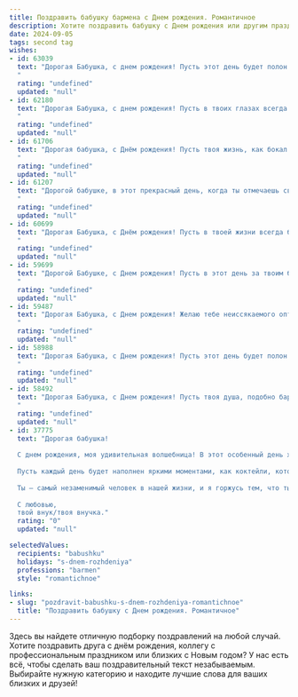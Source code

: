 ```yaml
---
title: Поздравить бабушку бармена c Днем рождения. Романтичное
description: Хотите поздравить бабушку c Днем рождения или другим праздником? Наш ИИ создаст незабываемое поздравление, а вы обязательно выделитесь среди других.  
date: 2024-09-05
tags: second tag
wishes:
- id: 63039
  text: "Дорогая Бабушка, с днем рождения! Пусть этот день будет полон радости и тепла, как самые лучшие коктейли, которые ты когда-то готовила за барной стойкой. Твоя улыбка – самый прекрасный напиток в мире, а лучистая душа – лучшее вино, которое можно найти. Желаю тебе крепкого здоровья, море любви и нескончаемого оптимизма!
  "
  rating: "undefined"
  updated: "null"
- id: 62180
  text: "Дорогая Бабушка, с днем рождения! Пусть в твоих глазах всегда сияет  искра радости, как в бокале с искристым шампанским. Пусть твоя жизнь будет такой же полной и яркой, как  барная стойка,  уютной и  теплой, как  компания  за кружкой ароматного пива.  Будь счастлива и любима!
  "
  rating: "undefined"
  updated: "null"
- id: 61706
  text: "Дорогая бабушка, с Днём рождения! Пусть твоя жизнь, как бокал с любимым коктейлем, всегда будет наполнена радостью, любовью и искрящимися моментами. Здоровья тебе, неиссякаемой энергии и бесконечного счастья!
  "
  rating: "undefined"
  updated: "null"
- id: 61207
  text: "Дорогой бабушке, в этот прекрасный день, когда ты отмечаешь свой День рождения, я хочу пожелать тебе самых ярких и незабываемых воспоминаний, словно игристые пузырьки в твоем любимом коктейле! Пусть твоя жизнь будет сладкой и пьянящей, как лучшие творения барменского искусства.
  "
  rating: "undefined"
  updated: "null"
- id: 60699
  text: "Дорогая Бабушка, с Днём рождения! Пусть в твоей жизни всегда будет место для любви, тепла и ярких моментов, как в твоём любимом баре, где ты мастерски создаешь волшебные напитки для всех.
  "
  rating: "undefined"
  updated: "null"
- id: 59699
  text: "Дорогой Бабушке, с Днем рождения! Пусть в этот день за твоим барным стойлом всегда будут только самые искренние улыбки и душевные компании. Пусть твой талант создавать волшебные напитки приносит тебе радость и вдохновение, а твои руки всегда остаются ловкими, а сердце - молодым!
  "
  rating: "undefined"
  updated: "null"
- id: 59487
  text: "Дорогая Бабушка, с Днем рождения! Желаю тебе неиссякаемого оптимизма, словно искрящегося шампанского, и такого же яркого, незабываемого праздника, как твой коктейль жизни. Пусть каждый день будет полон вкуса, радости и любви, словно твой фирменный напиток.
  "
  rating: "undefined"
  updated: "null"
- id: 58988
  text: "Дорогая Бабушка, с Днем рождения! Пусть этот день будет полон любви, радости и ярких моментов, как коктейли, которые ты так мастерски смешиваешь за барной стойкой. Твоя душа – это волшебный напиток, который наполняет всех вокруг теплом и добротой. Желаю тебе крепкого здоровья, чтобы ты еще долгие годы радовала нас своим присутствием и неповторимым шармом!
  "
  rating: "undefined"
  updated: "null"
- id: 58492
  text: "Дорогая Бабушка, с Днем рождения! Пусть твоя душа, подобно бархатному напитку, всегда будет полна тепла и радости, а твои руки, умеющие создавать чудеса за барной стойкой, никогда не устанут творить волшебство. Желаю тебе долгих лет жизни, наполненных любовью, счастьем и бодрящими напитками.
  "
  rating: "undefined"
  updated: "null"
- id: 37775
  text: "Дорогая бабушка!
  
  С днем рождения, моя удивительная волшебница! В этот особенный день хочу пожелать тебе океан счастья и море улыбок. Ты как истинный бармен, всегда умеешь смешивать самые лучшие ингредиенты жизни — радость, заботу и любовь.
  
  Пусть каждый день будет наполнен яркими моментами, как коктейли, которые ты создаешь, а твое сердце всегда остается полным тепла и гармонии. Спасибо тебе за все те искренние разговоры и поддержку, что ты даришь нам.
  
  Ты — самый незаменимый человек в нашей жизни, и я горжусь тем, что ты моя бабушка. Желаю здоровья, счастья и вдохновения в каждом дне!
  
  С любовью,
  твой внук/твоя внучка."
  rating: "0"
  updated: "null"

selectedValues:
  recipients: "babushku"
  holidays: "s-dnem-rozhdeniya"
  professions: "barmen"
  style: "romantichnoe"

links:
- slug: "pozdravit-babushku-s-dnem-rozhdeniya-romantichnoe"
  title: "Поздравить бабушку c Днем рождения. Романтичное"
---
```


Здесь вы найдете отличную подборку поздравлений на любой случай. 
Хотите поздравить друга с днём рождения, коллегу с профессиональным праздником или близких с Новым годом? У нас есть всё, чтобы сделать ваш поздравительный текст незабываемым. Выбирайте нужную категорию и находите лучшие слова для ваших близких и друзей!
